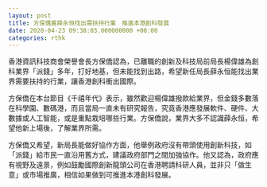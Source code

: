 ```yaml
---
layout: post
title: 方保僑冀薛永恒找出需扶持行業　推進本港創科發展
date: 2020-04-23 09:38:03.000000000 +08:00
categories: rthk
---
```


香港資訊科技商會榮譽會長方保僑認為，已離職的創新及科技局前局長楊偉雄為創科業界「派錢」多年，打好地基，但未能找到出路，希望新任局長薛永恒能找出業界需要扶持的行業，讓香港創科衝出國際。

方保僑在本台節目《千禧年代》表示，雖然歡迎楊偉雄撥款給業界，但金錢多數落在科學園、數碼港，而且當局一直未有研究報告，究竟香港應發展軟件、硬件、大數據或人工智能，或是重點栽培哪些行業。方保僑說，業界大多不認識薛永恒，希望他新上場後，了解業界所需。

方保僑又希望，新局長能做好協作方面，他舉例政府沒有帶頭使用創新科技，如「派錢」給市民一直沿用舊方式，建議政府部門之間加強協作。他又認為，政府應有視野及遠景，例如鼓勵國際創新龍頭公司在香港聘請科研人員，並非只「做生意」或市場推廣，相信如果做到可推進本港創科發展。
